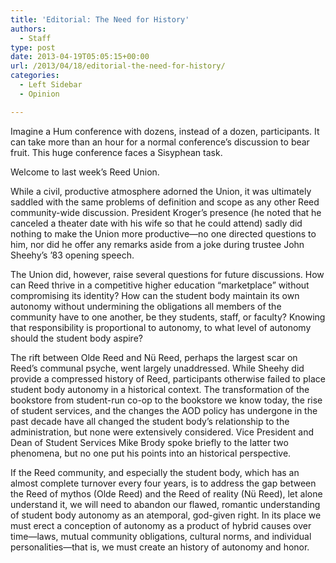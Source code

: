 ```yaml
---
title: 'Editorial: The Need for History'
authors: 
  - Staff
type: post
date: 2013-04-19T05:05:15+00:00
url: /2013/04/18/editorial-the-need-for-history/
categories:
  - Left Sidebar
  - Opinion

---
```

Imagine a Hum conference with dozens, instead of a dozen, participants. It can take more than an hour for a normal conference’s discussion to bear fruit. This huge conference faces a Sisyphean task.

Welcome to last week’s Reed Union.

While a civil, productive atmosphere adorned the Union, it was ultimately saddled with the same problems of definition and scope as any other Reed community-wide discussion. President Kroger’s presence (he noted that he canceled a theater date with his wife so that he could attend) sadly did nothing to make the Union more productive—no one directed questions to him, nor did he offer any remarks aside from a joke during trustee John Sheehy’s ’83 opening speech.

The Union did, however, raise several questions for future discussions. How can Reed thrive in a competitive higher education “marketplace” without compromising its identity? How can the student body maintain its own autonomy without undermining the obligations all members of the community have to one another, be they students, staff, or faculty? Knowing that responsibility is proportional to autonomy, to what level of autonomy should the student body aspire?

The rift between Olde Reed and Nü Reed, perhaps the largest scar on Reed’s communal psyche, went largely unaddressed. While Sheehy did provide a compressed history of Reed, participants otherwise failed to place student body autonomy in a historical context. The transformation of the bookstore from student-run co-op to the bookstore we know today, the rise of student services, and the changes the AOD policy has undergone in the past decade have all changed the student body’s relationship to the administration, but none were extensively considered. Vice President and Dean of Student Services Mike Brody spoke briefly to the latter two phenomena, but no one put his points into an historical perspective.

If the Reed community, and especially the student body, which has an almost complete turnover every four years, is to address the gap between the Reed of mythos (Olde Reed) and the Reed of reality (Nü Reed), let alone understand it, we will need to abandon our flawed, romantic understanding of student body autonomy as an atemporal, god-given right. In its place we must erect a conception of autonomy as a product of hybrid causes over time—laws, mutual community obligations, cultural norms, and individual personalities—that is, we must create an history of autonomy and honor.
